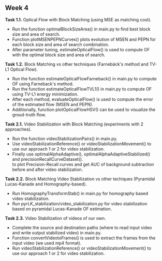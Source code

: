 ## Week 4

**Task 1.1.** Optical Flow with Block Matching (using MSE as matching cost).   
  - Run the function optimalBlockSizeArea() in main.py to find best block size and area of search.    
  - Function plotMSENPEPNCurves() plots evolution of MSEN and PEPN for each block size and area of search combination.   
  - After parameter tuning, estimateOpticalFlow() is used to compute OF with the optimal block size and area of search.   

**Task 1.2.** Block Matching vs other techniques (Farnebäck's method and TV-L1 Optical Flow).    
  - Run the function estimateOpticalFlowFarneback() in main.py to compute OF using Farneback's method.   
  - Run the function estimateOpticalFlowTVL1() in main.py to compute OF using TV-L1 energy minimization.   
  - After each method, evaluateOpticalFlow() is used to compute the error of the estimated flow (MSEN and PEPN).   
  - Additionally, function plotOpticalFlowHSV() can be used to visualize the groud-truth flow.   
  
**Task 2.1.** Video Stabilization with Block Matching (experiments with 2 approaches).   
  - Run the function videoStabilizationPairs() in main.py.   
  - Use videoStabilizationReference() or videoStabilizationMovement() to use our approach 1 or 2 for video stabilization. 
  - Finally use optimalAlphaAdaptive(), optimalAlphaAdaptiveStabilized() and precisionRecallCurveDataset().       
    to plot Precision-Recall curves and get AUC of background subtraction before and after video stabilization.       
  
**Task 2.2.** Block Matching Video Stabilization vs other techiques (Pyramidal Lucas-Kanade and Homography-based).   
  - Run HomographyTransformStab() in main.py for homography based video stabilization.    
  - Run pyrLK_stabilization/video_stabilization.py for video stabilization based on pyramidal Lucas-Kanade OF estimation.    

**Task 2.3.** Video Stabilization of videos of our own.    
  - Complete the source and destination paths (where to read input video and write output stabilized video) in main.py.    
  - Function convertVideotoFrames() is used to extract the frames from the input video (we used mp4 format).   
  - Run videoStabilizationReference() or videoStabilizationMovement() to use our approach 1 or 2 for video stabilization.    
